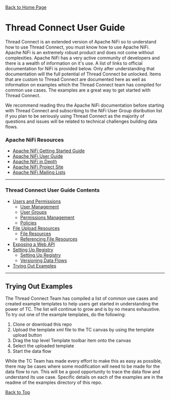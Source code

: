 [Back to Home Page](../README.md#welcome-to-thread-connect)

# Thread Connect User Guide

Thread Connect is an extended version of Apache NiFi so to understand how to use Thread Connect, you must know how to use Apache NiFi. Apache NiFi is an extremely robust product and does not come without complexities. Apache NiFi has a very active community of developers and there is a wealth of information on it's use. A list of links to official documentation for NiFi is provided below. Only after understanding that documentation will the full potential of Thread Connect be unlocked. Items that are custom to Thread Connect are documented here as well as information on examples which the Thread Connect team has compiled for common use cases. The examples are a great way to get started with Thread Connect. 

We recommend reading thru the Apache NiFi documentation before starting with Thread Connect and subscribing to the NiFi User Group disribution list if you plan to be seriously using Thread Connect as the majority of questions and issues will be related to technical challenges building data flows. 

### Apache NiFi Resources
- [Apache NiFi Getting Started Guide](https://nifi.apache.org/docs/nifi-docs/html/overview.html)
- [Apache NiFi User Guide](https://nifi.apache.org/docs/nifi-docs/html/user-guide.html)
- [Apache NiFi in Depth](https://nifi.apache.org/docs/nifi-docs/html/nifi-in-depth.html)
- [Apache NiFi Project Site](https://nifi.apache.org/)
- [Apache NiFi Mailing Lists](https://nifi.apache.org/mailing_lists.html)

---

### Thread Connect User Guide Contents
- [Users and Permissions](USER_GUIDE_USER_MANAGEMENT.md#thread-connect-user-guide-contents)
    - [User Management](USER_GUIDE_USER_MANAGEMENT.md#user-management)
    - [User Groups](USER_GUIDE_USER_MANAGEMENT.md#user-groups)
    - [Permissions Management](USER_GUIDE_USER_MANAGEMENT.md#permissions-management)
    - [Policies](USER_GUIDE_USER_MANAGEMENT.md#policies)
- [File Upload Resources](USER_GUIDE_FILE_RESOURCES.md#thread-connect-user-guide-contents)
    - [File Resources](USER_GUIDE_FILE_RESOURCES.md#file-resources)
    - [Referencing File Resources](USER_GUIDE_FILE_RESOURCES.md#referencing-file-resources)
- [Exposing a Web API](USER_GUIDE_EXPOSING_WEB_API.md#thread-connect-user-guide-contents)
- [Setting Up Registry](USER_GUIDE_SETTING_UP_REGISTRY.md#thread-connect-user-guide-contents)
    - [Setting Up Registry](USER_GUIDE_SETTING_UP_REGISTRY.md#setting-up-registry)
    - [Versioning Data Flows](USER_GUIDE_SETTING_UP_REGISTRY.md#versioning-data-flows)
- [Trying Out Examples](USER_GUIDE_TRYING_EXAMPLES.md#trying-out-examples)

---

## Trying Out Examples
The Thread Connect Team has compiled a list of common use cases and created example templates to help users get started in understanding the power of TC. The list will continue to grow and is by no means exhaustive. To try out one of the example templates, do the following:
1. Clone or download this repo
2. Upload the template xml file to the TC canvas by using the template upload button
3. Drag the top level Template toolbar item onto the canvas
4. Select the uploaded template
5. Start the data flow

While the TC Team has made every effort to make this as easy as possible, there may be cases where some modification will need to be made for the data flow to run. This will be a good opportunity to trace the data flow and understand its use case. Specific details on each of the examples are in the readme of the examples directory of this repo. 


[Back to Top](USER_GUIDE_TRYING_EXAMPLES.md#thread-connect-user-guide-contents)